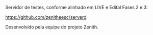 Servidor de testes, conforme alinhado em LIVE e Edital Fases 2 e 3:

https://github.com/zenitheesc/serverd

Desenvolvido pela equipe do projeto Zenith.
